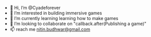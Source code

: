 - 👋 Hi, I’m @Cyadeforever
- 👀 I’m interested in building immersive games
- 🌱 I’m currently learning learning how to make games
- 💞️ I’m looking to collaborate on "callback.after(Publishing a game)"
- 📫 reach me nitin.budhwar@gmail.com

<!---
Cyadeforever/Cyadeforever is a ✨ special ✨ repository because its `README.md` (this file) appears on your GitHub profile.
You can click the Preview link to take a look at your changes.
--->

